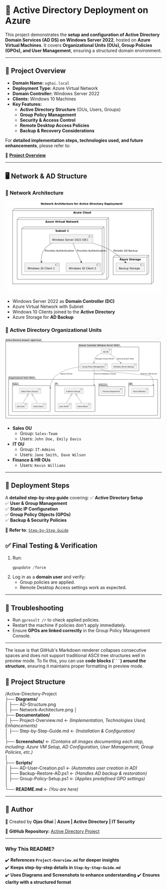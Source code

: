 # 🏢 Active Directory Deployment on Azure

This project demonstrates the **setup and configuration of Active Directory Domain Services (AD DS) on Windows Server 2022**, hosted on **Azure Virtual Machines**. It covers **Organizational Units (OUs), Group Policies (GPOs), and User Management**, ensuring a structured domain environment.

---

## 📌 Project Overview

- **Domain Name:** `oghai.local`
- **Deployment Type:** Azure Virtual Network
- **Domain Controller:** Windows Server 2022
- **Clients:** Windows 10 Machines
- **Key Features:**
  - **Active Directory Structure** (OUs, Users, Groups)
  - **Group Policy Management**
  - **Security & Access Control**
  - **Remote Desktop Access Policies**
  - **Backup & Recovery Considerations**

For **detailed implementation steps, technologies used, and future enhancements**, please refer to:

📖 **[Project Overview](Documentation/Project-Overview.md)**

---

## 🖥️ Network & AD Structure

### 🔹 **Network Architecture**
![Network Architecture](Diagrams/Network-Architecture.png)

- Windows Server 2022 as **Domain Controller (DC)**
- Azure Virtual Network with Subnet
- Windows 10 Clients joined to the **Active Directory**
- Azure Storage for **AD Backup**

### 🔹 **Active Directory Organizational Units**
![Active Directory Structure](Diagrams/AD-Structure.png)

- **Sales OU**
  - Group: `Sales-Team`
  - Users: `John Doe, Emily Davis`
- **IT OU**
  - Group: `IT-Admins`
  - Users: `Jane Smith, Dave Wilson`
- **Finance & HR OUs**
  - Users: `Kevin Williams`

---

## 🚀 Deployment Steps

A **detailed step-by-step guide** covering:
✅ **Active Directory Setup**  
✅ **User & Group Management**  
✅ **Static IP Configuration**  
✅ **Group Policy Objects (GPOs)**  
✅ **Backup & Security Policies**  

📖 **Refer to**: [`Step-by-Step Guide`](Documentation/Step-by-Step-Guide.md)


## ✅ Final Testing & Verification

1. Run:
   ```powershell
   gpupdate /force
   ```
2. Log in as a **domain user** and verify:
   - Group policies are applied.
   - Remote Desktop Access settings work as expected.

---

## 📌 Troubleshooting

- Run `gpresult /r` to check applied policies.
- Restart the machine if policies don't apply immediately.
- Ensure **GPOs are linked correctly** in the Group Policy Management Console.

---

The issue is that GitHub's Markdown renderer collapses consecutive spaces and does not support traditional ASCII tree structures well in preview mode. To fix this, you can use **code blocks (` ``` `) around the structure**, ensuring it maintains proper formatting in preview mode.




## 📂 Project Structure

/Active-Directory-Project  
├── **Diagrams/**  
│   ├── AD-Structure.png  
│   ├── Network-Architecture.png
│  
├── **Documentation/**  
│   ├── Project-Overview.md ← *(Implementation, Technologies Used, Enhancements)*  
│   ├── Step-by-Step-Guide.md ← *(Installation & Configuration)*  
│  
├── **Screenshots/** ← *(Contains all images documenting each step, including: Azure VM Setup, AD Configuration, User Management, Group Policies, etc.)*  
│  
├── **Scripts/**  
│   ├── AD-User-Creation.ps1 ← *(Automates user creation in AD)*  
│   ├── Backup-Restore-AD.ps1 ← *(Handles AD backup & restoration)*  
│   ├── Group-Policy-Setup.ps1 ← *(Applies predefined GPO settings)*  
│  
└── **README.md** ← *(You are here)*




---

## 📢 Author

📝 Created by **Ojas Ghai** | **Azure | Active Directory | IT Security**

🔗 **GitHub Repository:** [Active Directory Project](https://github.com/OjasGhai/Active-Directory-Project)

---

### **Why This README?**
✔️ **References `Project-Overview.md` for deeper insights**  
✔️ **Keeps step-by-step details in `Step-by-Step-Guide.md`**  
✔️ **Uses Diagrams and Screenshots to enhance understanding**
✔️ **Ensures clarity with a structured format**
